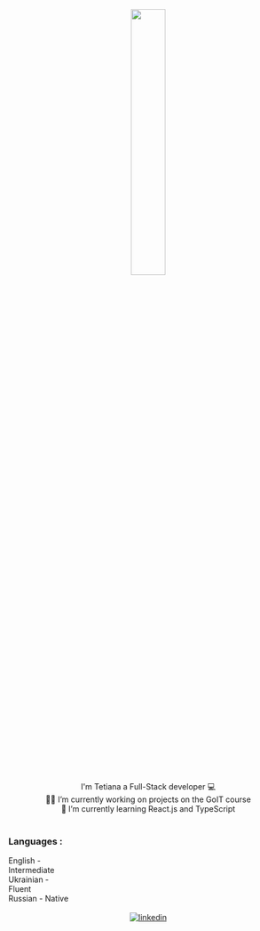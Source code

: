 <div align="center">
  <img
    src="https://media0.giphy.com/media/v1.Y2lkPTc5MGI3NjExaDcyMG54ZXU0aTR0eWc4amgxMXd1bnAwbzFoc2Nnc2QxcjUwdHoybyZlcD12MV9pbnRlcm5hbF9naWZfYnlfaWQmY3Q9Zw/1PuaB8sUsu6kOm4gnF/giphy.gif"
    align="center"
    style="width: 35%"
  />
</div>

###
<div align="center">I'm Tetiana a Full-Stack developer 💻</div>

<div align="center">
  👩‍💻 I’m currently working on projects on the GoIT course
</div>

<div align="center">🌱 I’m currently learning React.js and TypeScript</div>

<br />

<!-- <table><tr><td valign="top" width="33%"> -->

### Languages :

<div style="display: flex; align-items: flex-start; align: center">
  <table align="center">
    <tr>
      English - Intermediate
    </tr>
    <br />
    <tr>
      Ukrainian - Fluent
    </tr>
    <br />
    <tr>
      Russian - Native
    </tr>
  </table>
</div>
<br />
<div align="center">
  <a href="https://linkedin.com/in/petrenkotetiana" target="_blank">
    <img
    src=https://img.shields.io/badge/linkedin-%231E77B5.svg?&style=for-the-badge&logo=linkedin&logoColor=white
    alt=linkedin style="margin-bottom: 5px;" />
  </a>
</div>
<br/>  
